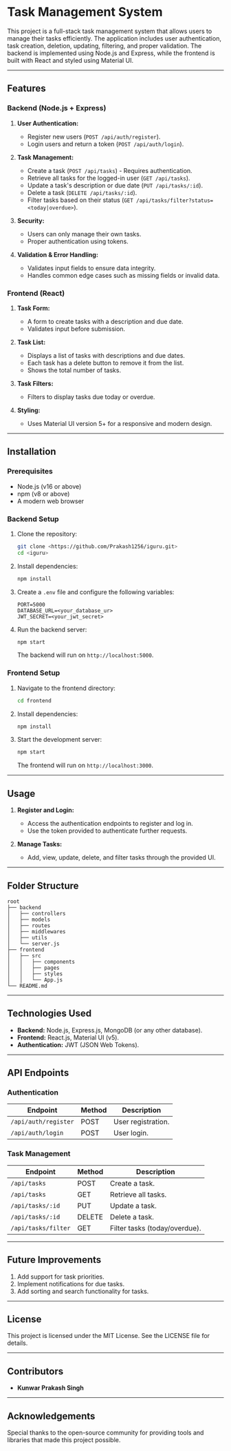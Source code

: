 # Task Management System

This project is a full-stack task management system that allows users to manage their tasks efficiently. The application includes user authentication, task creation, deletion, updating, filtering, and proper validation. The backend is implemented using Node.js and Express, while the frontend is built with React and styled using Material UI.

---

## Features

### Backend (Node.js + Express)
1. **User Authentication:**
   - Register new users (`POST /api/auth/register`).
   - Login users and return a token (`POST /api/auth/login`).

2. **Task Management:**
   - Create a task (`POST /api/tasks`) - Requires authentication.
   - Retrieve all tasks for the logged-in user (`GET /api/tasks`).
   - Update a task's description or due date (`PUT /api/tasks/:id`).
   - Delete a task (`DELETE /api/tasks/:id`).
   - Filter tasks based on their status (`GET /api/tasks/filter?status=<today|overdue>`).

3. **Security:**
   - Users can only manage their own tasks.
   - Proper authentication using tokens.

4. **Validation & Error Handling:**
   - Validates input fields to ensure data integrity.
   - Handles common edge cases such as missing fields or invalid data.

### Frontend (React)
1. **Task Form:**
   - A form to create tasks with a description and due date.
   - Validates input before submission.

2. **Task List:**
   - Displays a list of tasks with descriptions and due dates.
   - Each task has a delete button to remove it from the list.
   - Shows the total number of tasks.

3. **Task Filters:**
   - Filters to display tasks due today or overdue.

4. **Styling:**
   - Uses Material UI version 5+ for a responsive and modern design.

---

## Installation

### Prerequisites
- Node.js (v16 or above)
- npm (v8 or above)
- A modern web browser

### Backend Setup
1. Clone the repository:
   ```bash
   git clone <https://github.com/Prakash1256/iguru.git>
   cd <iguru>
   
   ```

2. Install dependencies:
   ```bash
   npm install
   ```

3. Create a `.env` file and configure the following variables:
   ```
   PORT=5000
   DATABASE_URL=<your_database_ur>
   JWT_SECRET=<your_jwt_secret>
   ```

4. Run the backend server:
   ```bash
   npm start
   ```
   The backend will run on `http://localhost:5000`.

### Frontend Setup
1. Navigate to the frontend directory:
   ```bash
   cd frontend
   ```

2. Install dependencies:
   ```bash
   npm install
   ```

3. Start the development server:
   ```bash
   npm start
   ```
   The frontend will run on `http://localhost:3000`.

---

## Usage

1. **Register and Login:**
   - Access the authentication endpoints to register and log in.
   - Use the token provided to authenticate further requests.

2. **Manage Tasks:**
   - Add, view, update, delete, and filter tasks through the provided UI.

---

## Folder Structure

```
root
├── backend
│   ├── controllers
│   ├── models
│   ├── routes
│   ├── middlewares
│   ├── utils
│   └── server.js
├── frontend
│   ├── src
│   │   ├── components
│   │   ├── pages
│   │   ├── styles
│   │   └── App.js
└── README.md
```

---

## Technologies Used
- **Backend:** Node.js, Express.js, MongoDB (or any other database).
- **Frontend:** React.js, Material UI (v5).
- **Authentication:** JWT (JSON Web Tokens).

---

## API Endpoints

### Authentication
| Endpoint               | Method | Description          |
|------------------------|--------|----------------------|
| `/api/auth/register`   | POST   | User registration.   |
| `/api/auth/login`      | POST   | User login.          |

### Task Management
| Endpoint                    | Method | Description                        |
|-----------------------------|--------|------------------------------------|
| `/api/tasks`                | POST   | Create a task.                     |
| `/api/tasks`                | GET    | Retrieve all tasks.                |
| `/api/tasks/:id`            | PUT    | Update a task.                     |
| `/api/tasks/:id`            | DELETE | Delete a task.                     |
| `/api/tasks/filter`         | GET    | Filter tasks (today/overdue).      |

---

## Future Improvements
1. Add support for task priorities.
2. Implement notifications for due tasks.
3. Add sorting and search functionality for tasks.

---

## License
This project is licensed under the MIT License. See the LICENSE file for details.

---

## Contributors
- **Kunwar Prakash Singh**

---

## Acknowledgements
Special thanks to the open-source community for providing tools and libraries that made this project possible.

